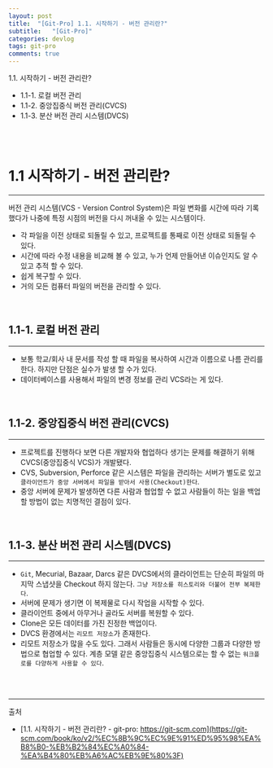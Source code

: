 ```yaml
---
layout: post
title:  "[Git-Pro] 1.1. 시작하기 - 버전 관리란?"
subtitle:   "[Git-Pro]"
categories: devlog
tags: git-pro
comments: true
---
```


1.1. 시작하기 - 버전 관리란?
- 1.1-1. 로컬 버전 관리
- 1.1-2. 중앙집중식 버전 관리(CVCS)
- 1.1-3. 분산 버전 관리 시스템(DVCS)

<br><br>

# 1.1 시작하기 - 버전 관리란?
---

버전 관리 시스템(VCS - Version Control System)은 파일 변화를 시간에 따라 기록했다가 나중에 특정 시점의 버전을 다시 꺼내올 수 있는 시스템이다. 

- 각 파일을 이전 상태로 되돌릴 수 있고, 프로젝트를 통째로 이전 상태로 되돌릴 수 있다.
- 시간에 따라 수정 내용을 비교해 볼 수 있고, 누가 언제 만들어낸 이슈인지도 알 수 있고 추적 할 수 있다.
- 쉽게 복구할 수 있다.
- 거의 모든 컴퓨터 파일의 버전을 관리할 수 있다.

<br>

## 1.1-1. 로컬 버전 관리
---

- 보통 학교/회사 내 문서를 작성 할 때 파일을 복사하여 시간과 이름으로 나름 관리를 한다. 하지만 단점은 실수가 발생 할 수가 있다.
- 데이터베이스를 사용해서 파일의 변경 정보를 관리 VCS라는 게 있다.

<br>

## 1.1-2. 중앙집중식 버전 관리(CVCS)
---

- 프로젝트를 진행하다 보면 다른 개발자와 협업하다 생기는 문제를 해결하기 위해 CVCS(중앙집중식 VCS)가 개발됐다.
- CVS, Subversion, Perforce 같은 시스템은 파일을 관리하는 서버가 별도로 있고 `클라이언트가 중앙 서버에서 파일을 받아서 사용(Checkout)한다`.
- 중앙 서버에 문제가 발생하면 다른 사람과 협업할 수 없고 사람들이 하는 일을 백업할 방법이 없는 치명적인 결점이 있다.

<br>

## 1.1-3. 분산 버전 관리 시스템(DVCS)
---

- `Git`, Mecurial, Bazaar, Darcs 같은 DVCS에서의 클라이언트는 단순히 파일의 마지막 스냅샷을 Checkout 하지 않는다. 
`그냥 저장소를 히스토리와 더불어 전부 복제한다`. 
- 서버에 문제가 생기면 이 복제물로 다시 작업을 시작할 수 있다. 
- 클라이언트 중에서 아무거나 골라도 서버를 복원할 수 있다. 
- Clone은 모든 데이터를 가진 진정한 백업이다.
- DVCS 환경에서는 `리모트 저장소`가 존재한다.
- 리모트 저장소가 많을 수도 있다. 그래서 사람들은 동시에 다양한 그룹과 다양한 방법으로 협업할 수 있다. 계층 모델 같은 중앙집중식 시스템으로는 할 수 없는 `워크플로를 다양하게 사용할 수 있다`.

<br><br>

---
출처
+ [1.1. 시작하기 - 버전 관리란? - git-pro: https://git-scm.com](https://git-scm.com/book/ko/v2/%EC%8B%9C%EC%9E%91%ED%95%98%EA%B8%B0-%EB%B2%84%EC%A0%84-%EA%B4%80%EB%A6%AC%EB%9E%80%3F)
